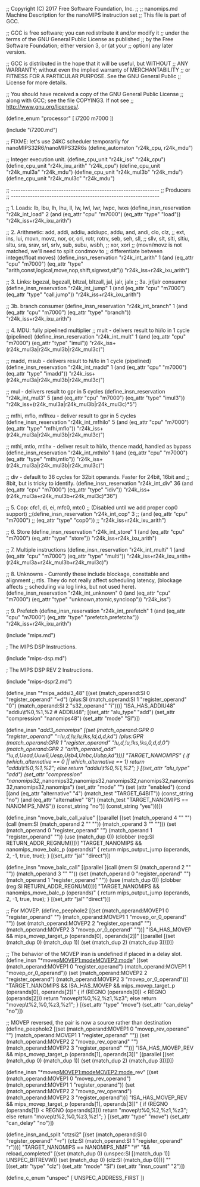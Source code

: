 ;; Copyright (C) 2017 Free Software Foundation, Inc.
;;
;; nanomips.md   Machine Description for the nanoMIPS instruction set
;; This file is part of GCC.

;; GCC is free software; you can redistribute it and/or modify it
;; under the terms of the GNU General Public License as published
;; by the Free Software Foundation; either version 3, or (at your
;; option) any later version.

;; GCC is distributed in the hope that it will be useful, but WITHOUT
;; ANY WARRANTY; without even the implied warranty of MERCHANTABILITY
;; or FITNESS FOR A PARTICULAR PURPOSE.  See the GNU General Public
;; License for more details.

;; You should have received a copy of the GNU General Public License
;; along with GCC; see the file COPYING3.  If not see
;; <http://www.gnu.org/licenses/>.

(define_enum "processor" [
  i7200
  m7000
])

(include "i7200.md")

;; FIXME: let's use 24KC scheduler temporarily for nanoMIPS32R6/nanoMIPS32R6s
(define_automaton "r24k_cpu, r24k_mdu")

;; Integer execution unit.
(define_cpu_unit "r24k_iss"		"r24k_cpu")
(define_cpu_unit "r24k_ixu_arith"	"r24k_cpu")
(define_cpu_unit "r24k_mul3a"	        "r24k_mdu")
(define_cpu_unit "r24k_mul3b"	        "r24k_mdu")
(define_cpu_unit "r24k_mul3c"	        "r24k_mdu")

;; --------------------------------------------------------------
;; Producers
;; --------------------------------------------------------------

;; 1. Loads: lb, lbu, lh, lhu, ll, lw, lwl, lwr, lwpc, lwxs
(define_insn_reservation "r24k_int_load" 2
  (and (eq_attr "cpu" "m7000")
       (eq_attr "type" "load"))
  "r24k_iss+r24k_ixu_arith")

;; 2. Arithmetic: add, addi, addiu, addiupc, addu, and, andi, clo, clz,
;;    ext, ins, lui, movn, movz, nor, or, ori, rotr, rotrv, seb, seh, sll,
;;    sllv, slt, slti, sltiu, sltu, sra, srav, srl, srlv, sub, subu, wsbh,
;;    xor, xori
;; (movn/movz is not matched, we'll need to split condmov to
;;  differentiate between integer/float moves)
(define_insn_reservation "r24k_int_arith" 1
  (and (eq_attr "cpu" "m7000")
       (eq_attr "type" "arith,const,logical,move,nop,shift,signext,slt"))
  "r24k_iss+r24k_ixu_arith")

;; 3. Links: bgezal, bgezall, bltzal, bltzall, jal, jalr, jalx
;; 3a. jr/jalr consumer
(define_insn_reservation "r24k_int_jump" 1
  (and (eq_attr "cpu" "m7000")
       (eq_attr "type" "call,jump"))
  "r24k_iss+r24k_ixu_arith")

;; 3b. branch consumer
(define_insn_reservation "r24k_int_branch" 1
  (and (eq_attr "cpu" "m7000")
       (eq_attr "type" "branch"))
  "r24k_iss+r24k_ixu_arith")

;; 4. MDU: fully pipelined multiplier
;; mult - delivers result to hi/lo in 1 cycle (pipelined)
(define_insn_reservation "r24k_int_mult" 1
  (and (eq_attr "cpu" "m7000")
       (eq_attr "type" "imul"))
  "r24k_iss+(r24k_mul3a|r24k_mul3b|r24k_mul3c)")

;; madd, msub - delivers result to hi/lo in 1 cycle (pipelined)
(define_insn_reservation "r24k_int_madd" 1
  (and (eq_attr "cpu" "m7000")
       (eq_attr "type" "imadd"))
  "r24k_iss+(r24k_mul3a|r24k_mul3b|r24k_mul3c)")

;; mul - delivers result to gpr in 5 cycles
(define_insn_reservation "r24k_int_mul3" 5
  (and (eq_attr "cpu" "m7000")
       (eq_attr "type" "imul3"))
  "r24k_iss+(r24k_mul3a|r24k_mul3b|r24k_mul3c)*5")

;; mfhi, mflo, mflhxu - deliver result to gpr in 5 cycles
(define_insn_reservation "r24k_int_mfhilo" 5
  (and (eq_attr "cpu" "m7000")
       (eq_attr "type" "mfhi,mflo"))
  "r24k_iss+(r24k_mul3a|r24k_mul3b|r24k_mul3c)")

;; mthi, mtlo, mtlhx - deliver result to hi/lo, thence madd, handled as bypass
(define_insn_reservation "r24k_int_mthilo" 1
  (and (eq_attr "cpu" "m7000")
       (eq_attr "type" "mthi,mtlo"))
  "r24k_iss+(r24k_mul3a|r24k_mul3b|r24k_mul3c)")

;; div - default to 36 cycles for 32bit operands.  Faster for 24bit, 16bit and
;; 8bit, but is tricky to identify.
(define_insn_reservation "r24k_int_div" 36
  (and (eq_attr "cpu" "m7000")
       (eq_attr "type" "idiv"))
  "r24k_iss+(r24k_mul3a+r24k_mul3b+r24k_mul3c)*36")


;; 5. Cop: cfc1, di, ei, mfc0, mtc0
;; (Disabled until we add proper cop0 support)
;;(define_insn_reservation "r24k_int_cop" 3
;;  (and (eq_attr "cpu" "m7000")
;;       (eq_attr "type" "cop0"))
;;  "r24k_iss+r24k_ixu_arith")


;; 6. Store
(define_insn_reservation "r24k_int_store" 1
  (and (eq_attr "cpu" "m7000")
       (eq_attr "type" "store"))
  "r24k_iss+r24k_ixu_arith")


;; 7. Multiple instructions
(define_insn_reservation "r24k_int_multi" 1
  (and (eq_attr "cpu" "m7000")
       (eq_attr "type" "multi"))
  "r24k_iss+r24k_ixu_arith+(r24k_mul3a+r24k_mul3b+r24k_mul3c)")

;; 8. Unknowns - Currently these include blockage, consttable and alignment
;;    rtls. They do not really affect scheduling latency, (blockage affects
;;    scheduling via log links, but not used here).
(define_insn_reservation "r24k_int_unknown" 0
  (and (eq_attr "cpu" "m7000")
       (eq_attr "type" "unknown,atomic,syncloop"))
  "r24k_iss")

;; 9. Prefetch
(define_insn_reservation "r24k_int_prefetch" 1
  (and (eq_attr "cpu" "m7000")
       (eq_attr "type" "prefetch,prefetchx"))
  "r24k_iss+r24k_ixu_arith")

(include "mips.md")

; The MIPS DSP Instructions.

(include "mips-dsp.md")


; The MIPS DSP REV 2 Instructions.

(include "mips-dspr2.md")

(define_insn "*mips_addsi3_48"
  [(set (match_operand:SI 0 "register_operand" "=d")
	(plus:SI (match_operand:SI 1 "register_operand" "0")
		 (match_operand:SI 2 "s32_operand" "i")))]
  "ISA_HAS_ADDIU48"
  "addiu\t%0,%1,%2 # ADDIU48";
  [(set_attr "alu_type" "add")
   (set_attr "compression" "nanomips48")
   (set_attr "mode" "SI")])

(define_insn "*add<mode>3_nanomips"
  [(set (match_operand:GPR 0 "register_operand" "=!u,d,!u,!u,!ks,!d,d,d,kd")
	(plus:GPR (match_operand:GPR 1 "register_operand" "!u,d,!u,!ks,!ks,0,d,d,0")
		  (match_operand:GPR 2 "arith_operand_add" "!u,d,Uead,Uuw6,Uesp,Usb4,Unbc,Uubp,kd")))]
  "TARGET_NANOMIPS"
{
  if (which_alternative == 0
      || which_alternative == 1)
    return "<d>addu\t%0,%1,%2";
  else
    return "<d>addiu\t%0,%1,%2";
}
  [(set_attr "alu_type" "add")
   (set_attr "compression" "nanomips32,*,nanomips32,nanomips32,nanomips32,nanomips32,nanomips32,nanomips32,nanomips")
   (set_attr "mode" "<MODE>")
   (set (attr "enabled")
	(cond [(and (eq_attr "alternative" "4")
		    (match_test "TARGET_64BIT"))
		  (const_string "no")
	       (and (eq_attr "alternative" "8")
		    (match_test "TARGET_NANOMIPS == NANOMIPS_NMS"))
		  (const_string "no")]
	      (const_string "yes")))])

(define_insn "move_balc_call_value"
  [(parallel [(set (match_operand 4 "" "")
		   (call (mem:SI (match_operand 2 "" ""))
			 (match_operand 3 "" "")))
	      (set (match_operand 0 "register_operand" "")
		   (match_operand 1 "register_operand" ""))
	      (use (match_dup 0))
	      (clobber (reg:SI RETURN_ADDR_REGNUM))])]
  "TARGET_NANOMIPS
   && nanomips_move_balc_p (operands)"
  { return mips_output_jump (operands, 2, -1, true, true); }
  [(set_attr "jal" "direct")])

(define_insn "move_balc_call"
  [(parallel [(call (mem:SI (match_operand 2 "" ""))
		    (match_operand 3 "" ""))
	      (set (match_operand 0 "register_operand" "")
		   (match_operand 1 "register_operand" ""))
	      (use (match_dup 0))
	      (clobber (reg:SI RETURN_ADDR_REGNUM))])]
  "TARGET_NANOMIPS
   && nanomips_move_balc_p (operands)"
  { return mips_output_jump (operands, 2, -1, true, true); }
  [(set_attr "jal" "direct")])

;; For MOVEP.
(define_peephole2
  [(set (match_operand:MOVEP1 0 "register_operand" "")
	(match_operand:MOVEP1 1 "movep_or_0_operand" ""))
   (set (match_operand:MOVEP2 2 "register_operand" "")
	(match_operand:MOVEP2 3 "movep_or_0_operand" ""))]
  "ISA_HAS_MOVEP
   && mips_movep_target_p (operands[0], operands[2])"
  [(parallel [(set (match_dup 0) (match_dup 1))
	      (set (match_dup 2) (match_dup 3))])])

;; The behavior of the MOVEP insn is undefined if placed in a delay slot.
(define_insn "*movep<MOVEP1:mode><MOVEP2:mode>"
  [(set (match_operand:MOVEP1 0 "register_operand")
	(match_operand:MOVEP1 1 "movep_or_0_operand"))
   (set (match_operand:MOVEP2 2 "register_operand")
	(match_operand:MOVEP2 3 "movep_or_0_operand"))]
  "TARGET_NANOMIPS
   && ISA_HAS_MOVEP
   && mips_movep_target_p (operands[0], operands[2])"
{
  if (REGNO (operands[0]) < REGNO (operands[2]))
    return "movep\t%0,%2,%z1,%z3";
  else
    return "movep\t%2,%0,%z3,%z1";
}
  [(set_attr "type" "move")
   (set_attr "can_delay" "no")])

;; MOVEP reversed, the pair is now a source rather than destination
(define_peephole2
  [(set (match_operand:MOVEP1 0 "movep_rev_operand" "")
	(match_operand:MOVEP1 1 "register_operand" ""))
   (set (match_operand:MOVEP2 2 "movep_rev_operand" "")
	(match_operand:MOVEP2 3 "register_operand" ""))]
  "ISA_HAS_MOVEP_REV
   && mips_movep_target_p (operands[1], operands[3])"
  [(parallel [(set (match_dup 0) (match_dup 1))
	      (set (match_dup 2) (match_dup 3))])])

(define_insn "*movep<MOVEP1:mode><MOVEP2:mode>_rev"
  [(set (match_operand:MOVEP1 0 "movep_rev_operand")
	(match_operand:MOVEP1 1 "register_operand"))
   (set (match_operand:MOVEP2 2 "movep_rev_operand")
	(match_operand:MOVEP2 3 "register_operand"))]
  "ISA_HAS_MOVEP_REV
   && mips_movep_target_p (operands[1], operands[3])"
{
  if (REGNO (operands[1]) < REGNO (operands[3]))
    return "movep\t%0,%2,%z1,%z3";
  else
    return "movep\t%2,%0,%z3,%z1";
}
  [(set_attr "type" "move")
   (set_attr "can_delay" "no")])

(define_insn_and_split "ctzsi2"
  [(set (match_operand:SI 0 "register_operand" "=r")
	(ctz:SI (match_operand:SI 1 "register_operand" "r")))]
  "TARGET_NANOMIPS == NANOMIPS_NMF"
  "#"
  "&& reload_completed"
  [(set (match_dup 0) (unspec:SI [(match_dup 1)] UNSPEC_BITREVW))
   (set (match_dup 0) (clz:SI (match_dup 0)))]
  ""
  [(set_attr "type" "clz")
   (set_attr "mode" "SI")
   (set_attr "insn_count" "2")])

(define_c_enum "unspec" [
  UNSPEC_ADDRESS_FIRST
])

